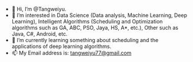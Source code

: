 - 👋 Hi, I’m @Tangweiyu.
- 👀 I’m interested in Data Science (Data analysis, Machine Learning, Deep Learning), Intelligent Algorithms (Scheduling and Optimization algorithms such as GA, ABC, PSO, Jaya, HS, A*, etc.), Other such as Java, C#, Android, etc.
- 🌱 I’m currently learning something about scheduling and the applications of deep learning algorithms.
- 📫 My Email address is: tangweiyu77@gmail.com
